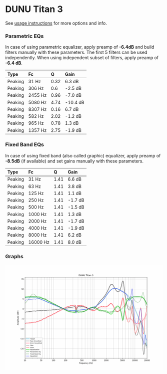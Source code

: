 # DUNU Titan 3
See [usage instructions](https://github.com/jaakkopasanen/AutoEq#usage) for more options and info.

### Parametric EQs
In case of using parametric equalizer, apply preamp of **-6.4dB** and build filters manually
with these parameters. The first 5 filters can be used independently.
When using independent subset of filters, apply preamp of **-6.4 dB**.

| Type    | Fc      |    Q | Gain     |
|:--------|:--------|:-----|:---------|
| Peaking | 31 Hz   | 0.32 | 6.3 dB   |
| Peaking | 306 Hz  | 0.6  | -2.5 dB  |
| Peaking | 2455 Hz | 0.96 | -7.0 dB  |
| Peaking | 5080 Hz | 4.74 | -10.4 dB |
| Peaking | 8307 Hz | 0.16 | 6.7 dB   |
| Peaking | 582 Hz  | 2.02 | -1.2 dB  |
| Peaking | 965 Hz  | 0.78 | 1.3 dB   |
| Peaking | 1357 Hz | 2.75 | -1.9 dB  |

### Fixed Band EQs
In case of using fixed band (also called graphic) equalizer, apply preamp of **-8.5dB**
(if available) and set gains manually with these parameters.

| Type    | Fc       |    Q | Gain    |
|:--------|:---------|:-----|:--------|
| Peaking | 31 Hz    | 1.41 | 6.6 dB  |
| Peaking | 63 Hz    | 1.41 | 3.8 dB  |
| Peaking | 125 Hz   | 1.41 | 1.1 dB  |
| Peaking | 250 Hz   | 1.41 | -1.7 dB |
| Peaking | 500 Hz   | 1.41 | -1.5 dB |
| Peaking | 1000 Hz  | 1.41 | 1.3 dB  |
| Peaking | 2000 Hz  | 1.41 | -1.7 dB |
| Peaking | 4000 Hz  | 1.41 | -1.9 dB |
| Peaking | 8000 Hz  | 1.41 | 6.2 dB  |
| Peaking | 16000 Hz | 1.41 | 8.0 dB  |

### Graphs
![](./DUNU%20Titan%203.png)